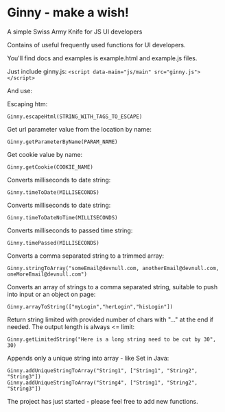 Ginny - make a wish!
=====

A simple Swiss Army Knife for JS UI developers

Contains of useful frequently used functions for UI developers.

You'll find docs and examples is example.html and example.js files.

Just include ginny.js:
`<script data-main="js/main" src="ginny.js"></script>`

And use:

Escaping htm:
```
Ginny.escapeHtml(STRING_WITH_TAGS_TO_ESCAPE)
```

Get url parameter value from the location by name:
```
Ginny.getParameterByName(PARAM_NAME)
```

Get cookie value by name:
```
Ginny.getCookie(COOKIE_NAME)
```

Converts milliseconds to date string:
```
Ginny.timeToDate(MILLISECONDS)
```

Converts milliseconds to date string:
```
Ginny.timeToDateNoTime(MILLISECONDS)
```

Converts milliseconds to passed time string:
```
Ginny.timePassed(MILLISECONDS)
```

Converts a comma separated string to a trimmed array:
```
Ginny.stringToArray("someEmail@devnull.com, anotherEmail@devnull.com, oneMoreEmail@devnull.com")
```

Converts an array of strings to a comma separated string, suitable to push into input or an object on page:
```
Ginny.arrayToString(["myLogin","herLogin","hisLogin"])
```

Return string limited with provided number of chars with "..." at the end if needed. The output length is always <= limit:
```
Ginny.getLimitedString("Here is a long string need to be cut by 30", 30)
```

Appends only a unique string into array - like Set in Java:
```
Ginny.addUniqueStringToArray("String1", ["String1", "String2", "String3"])
Ginny.addUniqueStringToArray("String4", ["String1", "String2", "String3"])
```

The project has just started - please feel free to add new functions.


